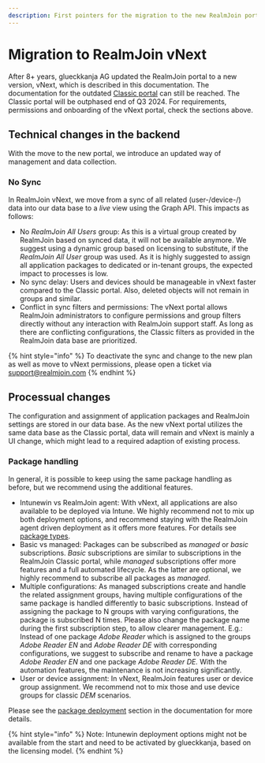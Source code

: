 ```yaml
---
description: First pointers for the migration to the new RealmJoin portal.
---
```


# Migration to RealmJoin vNext

After 8+ years, glueckkanja AG updated the RealmJoin portal to a new version, vNext, which is described in this documentation. The documentation for the outdated [Classic portal](https://docs-classic.realmjoin.com) can still be reached.  The Classic portal will be outphased end of Q3 2024. For requirements, permissions and onboarding of the vNext portal, check the sections above.&#x20;

## Technical changes in the backend

With the move to the new portal, we introduce an updated way of management and data collection.

### No Sync

In RealmJoin vNext, we move from a sync of all related (user-/device-/) data into our data base to a _live_ view using the Graph API. This impacts as follows:&#x20;

* No _RealmJoin All Users_ group: As this is a virtual group created by RealmJoin based on synced data, it will not be available anymore. We suggest using a dynamic group based on licensing to substitute, if the _RealmJoin All User_ group was used. As it is highly suggested to assign all application packages to dedicated or in-tenant groups, the expected impact to processes is low.&#x20;
* No sync delay: Users and devices should be manageable in vNext faster compared to the Classic portal. Also, deleted objects will not remain in groups and similar.
* Conflict in sync filters and permissions: The vNext portal allows RealmJoin administrators to configure permissions and group filters directly without any interaction with RealmJoin support staff. As long as there are conflicting configurations, the Classic filters as provided in the RealmJoin data base are prioritized.&#x20;

{% hint style="info" %}
To deactivate the sync and change to the new plan as well as move to vNext permissions, please open a ticket via support@realmjoin.com&#x20;
{% endhint %}

## Processual changes

The configuration and assignment of application packages and RealmJoin settings are stored in our data base. As the new vNext portal utilizes the same data base as the Classic portal, data will remain and vNext is mainly a UI change, which might lead to a required adaption of existing process.&#x20;

### Package handling

In general, it is possible to keep using the same package handling as before, but we recommend using the additional features.&#x20;

* Intunewin vs RealmJoin agent: With vNext, all applications are also available to be deployed via Intune. We highly recommend not to mix up both deployment options, and recommend staying with the RealmJoin agent driven deployment as it offers more features. For details see [package types](../app-management/packages/package-store/#package-types).&#x20;
* Basic vs managed: Packages can be subscribed as _managed_ or _basic_ subscriptions. _Basic_ subscriptions are similar to subscriptions in the RealmJoin Classic portal, while _managed_ subscriptions offer more features and a full automated lifecycle. As the latter are optional, we highly recommend to subscribe all packages as _managed_.&#x20;
* Multiple configurations: As managed subscriptions create and handle the related assignment groups, having multiple configurations of the same package is handled differently to basic subscriptions. Instead of assigning the package to N groups with varying configurations, the package is subscribed N times. Please also change the package name during the first subscription step, to allow clearer management. E.g.: Instead of one package _Adobe Reader_ which is assigned to the groups _Adobe Reader EN_ and _Adobe Reader DE_ with corresponding configurations, we suggest to subscribe and rename to have a package _Adobe Reader EN_ and one package _Adobe Reader DE._ With the automation features, the maintenance is not increasing significantly.&#x20;
* User or device assignment: In vNext, RealmJoin features user or device group assignment. We recommend not to mix those and use device groups for classic _DEM_ scenarios.

Please see the [package deployment](../app-management/packages/package-deployment.md) section in the documentation for more details.

{% hint style="info" %}
Note: Intunewin deployment options might not be available from the start and need to be activated by glueckkanja, based on the licensing model.
{% endhint %}

